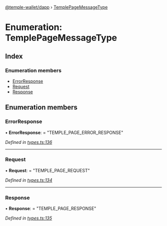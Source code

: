 [@temple-wallet/dapp](../README.md) › [TemplePageMessageType](templepagemessagetype.md)

# Enumeration: TemplePageMessageType

## Index

### Enumeration members

* [ErrorResponse](templepagemessagetype.md#errorresponse)
* [Request](templepagemessagetype.md#request)
* [Response](templepagemessagetype.md#response)

## Enumeration members

###  ErrorResponse

• **ErrorResponse**: = "TEMPLE_PAGE_ERROR_RESPONSE"

*Defined in [types.ts:136](https://github.com/madfish-solutions/templewallet-dapp/blob/735929f/src/types.ts#L136)*

___

###  Request

• **Request**: = "TEMPLE_PAGE_REQUEST"

*Defined in [types.ts:134](https://github.com/madfish-solutions/templewallet-dapp/blob/735929f/src/types.ts#L134)*

___

###  Response

• **Response**: = "TEMPLE_PAGE_RESPONSE"

*Defined in [types.ts:135](https://github.com/madfish-solutions/templewallet-dapp/blob/735929f/src/types.ts#L135)*

